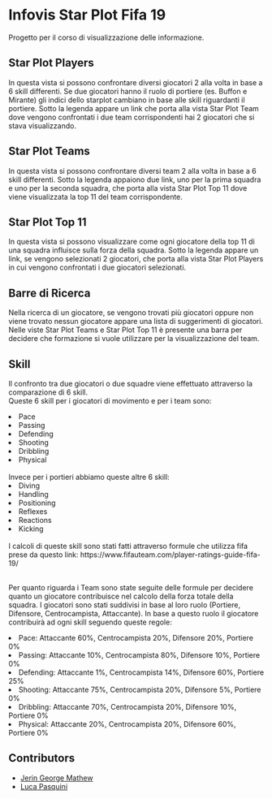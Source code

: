# Infovis Star Plot Fifa 19
Progetto per il corso di visualizzazione delle informazione.

## Star Plot Players

In questa vista si possono confrontare diversi giocatori 2 alla volta in base a 6 skill differenti. 
Se due giocatori hanno il ruolo di portiere (es. Buffon e Mirante) gli indici dello starplot cambiano in base alle skill riguardanti il portiere.
Sotto la legenda appare un link che porta alla vista Star Plot Team dove vengono confrontati i due team corrispondenti hai 2 giocatori che si stava visualizzando.

## Star Plot Teams

In questa vista si possono confrontare diversi team 2 alla volta in base a 6 skill differenti. 
Sotto la legenda appaiono due link, uno per la prima squadra e uno per la seconda squadra, che porta alla vista Star Plot Top 11 dove viene visualizzata la top 11 del team corrispondente.

## Star Plot Top 11

In questa vista si possono visualizzare come ogni giocatore della top 11 di una squadra influisce sulla forza della squadra.
Sotto la legenda appare un link, se vengono selezionati 2 giocatori, che porta alla vista Star Plot Players in cui vengono confrontati i due giocatori selezionati.

## Barre di Ricerca

Nella ricerca di un giocatore, se vengono trovati più giocatori oppure non viene trovato nessun giocatore appare una lista di suggerimenti di giocatori.
Nelle viste Star Plot Teams e Star Plot Top 11 è presente una barra per decidere che formazione si vuole utilizzare per la visualizzazione del team.

## Skill

Il confronto tra due giocatori o due squadre viene effettuato attraverso la comparazione di 6 skill. 
</br>
Queste 6 skill per i giocatori di movimento e per i team sono: 
  <li> Pace </li>  
  <li> Passing </li>
  <li> Defending </li>
  <li> Shooting </li>
  <li> Dribbling </li>
  <li> Physical </li>

</br>
Invece per i portieri abbiamo queste altre 6 skill: 
</br>
  <li> Diving </li>  
  <li> Handling </li>
  <li> Positioning </li>
  <li> Reflexes </li>
  <li> Reactions </li>
  <li> Kicking </li>

</br>
I calcoli di queste skill sono stati fatti attraverso formule che utilizza fifa prese da questo link: https://www.fifauteam.com/player-ratings-guide-fifa-19/
</br>
</br>

Per quanto riguarda i Team sono state seguite delle formule per decidere quanto un giocatore contribuisce nel calcolo della forza totale della squadra. I giocatori sono stati suddivisi in base al loro ruolo (Portiere, Difensore, Centrocampista, Attaccante). 
In base a questo ruolo il giocatore contribuirà ad ogni skill seguendo queste regole:
  <li> Pace: Attaccante 60%, Centrocampista 20%, Difensore 20%, Portiere 0% </li>  
  <li> Passing: Attaccante 10%, Centrocampista 80%, Difensore 10%, Portiere 0% </li>
  <li> Defending: Attaccante 1%, Centrocampista 14%, Difensore 60%, Portiere 25% </li>
  <li> Shooting: Attaccante 75%, Centrocampista 20%, Difensore 5%, Portiere 0% </li>
  <li> Dribbling: Attaccante 70%, Centrocampista 20%, Difensore 10%, Portiere 0% </li>
  <li> Physical: Attaccante 20%, Centrocampista 20%, Difensore 60%, Portiere 0% </li>
  
  
## Contributors
- [Jerin George Mathew](https://github.com/jgeorgemathew)
- [Luca Pasquini](https://github.com/lucapas)
